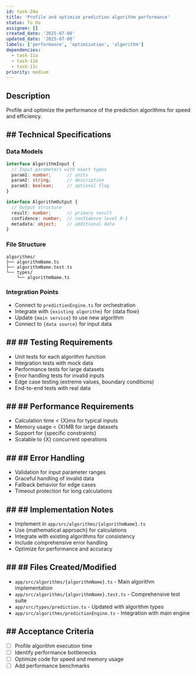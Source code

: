 ```yaml
---
id: task-24a
title: 'Profile and optimize prediction algorithm performance'
status: To Do
assignee: []
created_date: '2025-07-08'
updated_date: '2025-07-08'
labels: ['performance', 'optimization', 'algorithm']
dependencies:
  - task-11a
  - task-11b
  - task-11c
priority: medium
---
```


## Description

Profile and optimize the performance of the prediction algorithms for speed and efficiency.

## ## Technical Specifications

### Data Models
```typescript
interface AlgorithmInput {
  // Input parameters with exact types
  param1: number;      // units
  param2: string;      // description
  param3: boolean;     // optional flag
}

interface AlgorithmOutput {
  // Output structure
  result: number;      // primary result
  confidence: number;  // confidence level 0-1
  metadata: object;    // additional data
}
```

### File Structure
```
algorithms/
├── algorithmName.ts
├── algorithmName.test.ts
└── types/
    └── algorithmName.ts
```

### Integration Points
- Connect to `predictionEngine.ts` for orchestration
- Integrate with `{existing algorithm}` for {data flow}
- Update `{main service}` to use new algorithm
- Connect to `{data source}` for input data

## ## ## Testing Requirements
- Unit tests for each algorithm function
- Integration tests with mock data
- Performance tests for large datasets
- Error handling tests for invalid inputs
- Edge case testing (extreme values, boundary conditions)
- End-to-end tests with real data

## ## ## Performance Requirements
- Calculation time < {X}ms for typical inputs
- Memory usage < {X}MB for large datasets
- Support for {specific constraints}
- Scalable to {X} concurrent operations

## ## ## Error Handling
- Validation for input parameter ranges
- Graceful handling of invalid data
- Fallback behavior for edge cases
- Timeout protection for long calculations

## ## ## Implementation Notes
- Implement in `app/src/algorithms/{algorithmName}.ts`
- Use {mathematical approach} for calculations
- Integrate with existing algorithms for consistency
- Include comprehensive error handling
- Optimize for performance and accuracy

## ## ## Files Created/Modified
- `app/src/algorithms/{algorithmName}.ts` - Main algorithm implementation
- `app/src/algorithms/{algorithmName}.test.ts` - Comprehensive test suite
- `app/src/types/prediction.ts` - Updated with algorithm types
- `app/src/algorithms/predictionEngine.ts` - Integration with main engine

## ## Acceptance Criteria
- [ ] Profile algorithm execution time
- [ ] Identify performance bottlenecks
- [ ] Optimize code for speed and memory usage
- [ ] Add performance benchmarks 